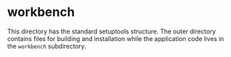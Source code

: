 # workbench

This directory has the standard setuptools structure. The outer directory
contains files for building and installation while the application code
lives in the `workbench` subdirectory.